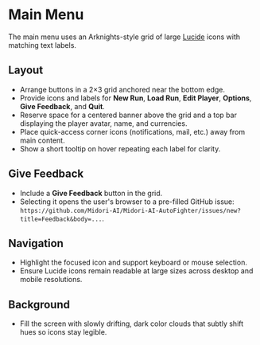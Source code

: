 # Main Menu

The main menu uses an Arknights-style grid of large [Lucide](https://lucide.dev) icons with matching text labels.

## Layout
- Arrange buttons in a 2×3 grid anchored near the bottom edge.
- Provide icons and labels for **New Run**, **Load Run**, **Edit Player**, **Options**, **Give Feedback**, and **Quit**.
- Reserve space for a centered banner above the grid and a top bar displaying the player avatar, name, and currencies.
- Place quick-access corner icons (notifications, mail, etc.) away from main content.
- Show a short tooltip on hover repeating each label for clarity.

## Give Feedback
- Include a **Give Feedback** button in the grid.
- Selecting it opens the user's browser to a pre-filled GitHub issue: `https://github.com/Midori-AI/Midori-AI-AutoFighter/issues/new?title=Feedback&body=...`.

## Navigation
- Highlight the focused icon and support keyboard or mouse selection.
- Ensure Lucide icons remain readable at large sizes across desktop and mobile resolutions.

## Background
- Fill the screen with slowly drifting, dark color clouds that subtly shift hues so icons stay legible.
